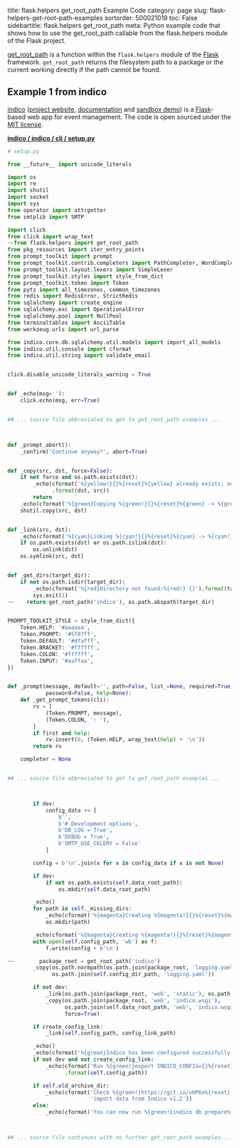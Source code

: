 title: flask.helpers get_root_path Example Code
category: page
slug: flask-helpers-get-root-path-examples
sortorder: 500021019
toc: False
sidebartitle: flask.helpers get_root_path
meta: Python example code that shows how to use the get_root_path callable from the flask.helpers module of the Flask project.


[get_root_path](https://github.com/pallets/flask/blob/master/src/flask/helpers.py)
is a function within the `flask.helpers` module of the [Flask](/flask.html)
framework. `get_root_path` returns the filesystem path to a package
or the current working directly if the path cannot be found.


## Example 1 from indico
[indico](https://github.com/indico/indico)
([project website](https://getindico.io/),
[documentation](https://docs.getindico.io/en/stable/installation/)
and [sandbox demo](https://sandbox.getindico.io/))
is a [Flask](/flask.html)-based web app for event management.
The code is open sourced under the
[MIT license](https://github.com/indico/indico/blob/master/LICENSE).

[**indico / indico / cli / setup.py**](https://github.com/indico/indico/blob/master/indico/cli/setup.py)

```python
# setup.py

from __future__ import unicode_literals

import os
import re
import shutil
import socket
import sys
from operator import attrgetter
from smtplib import SMTP

import click
from click import wrap_text
~~from flask.helpers import get_root_path
from pkg_resources import iter_entry_points
from prompt_toolkit import prompt
from prompt_toolkit.contrib.completers import PathCompleter, WordCompleter
from prompt_toolkit.layout.lexers import SimpleLexer
from prompt_toolkit.styles import style_from_dict
from prompt_toolkit.token import Token
from pytz import all_timezones, common_timezones
from redis import RedisError, StrictRedis
from sqlalchemy import create_engine
from sqlalchemy.exc import OperationalError
from sqlalchemy.pool import NullPool
from terminaltables import AsciiTable
from werkzeug.urls import url_parse

from indico.core.db.sqlalchemy.util.models import import_all_models
from indico.util.console import cformat
from indico.util.string import validate_email


click.disable_unicode_literals_warning = True


def _echo(msg=''):
    click.echo(msg, err=True)


## ... source file abbreviated to get to get_root_path examples ...



def _prompt_abort():
    _confirm('Continue anyway?', abort=True)


def _copy(src, dst, force=False):
    if not force and os.path.exists(dst):
        _echo(cformat('%{yellow!}{}%{reset}%{yellow} already exists; not copying %{yellow!}{}')
              .format(dst, src))
        return
    _echo(cformat('%{green}Copying %{green!}{}%{reset}%{green} -> %{green!}{}').format(src, dst))
    shutil.copy(src, dst)


def _link(src, dst):
    _echo(cformat('%{cyan}Linking %{cyan!}{}%{reset}%{cyan} -> %{cyan!}{}').format(dst, src))
    if os.path.exists(dst) or os.path.islink(dst):
        os.unlink(dst)
    os.symlink(src, dst)


def _get_dirs(target_dir):
    if not os.path.isdir(target_dir):
        _echo(cformat('%{red}Directory not found:%{red!} {}').format(target_dir))
        sys.exit(1)
~~    return get_root_path('indico'), os.path.abspath(target_dir)


PROMPT_TOOLKIT_STYLE = style_from_dict({
    Token.HELP: '#aaaaaa',
    Token.PROMPT: '#5f87ff',
    Token.DEFAULT: '#dfafff',
    Token.BRACKET: '#ffffff',
    Token.COLON: '#ffffff',
    Token.INPUT: '#aaffaa',
})


def _prompt(message, default='', path=False, list_=None, required=True, validate=None, allow_invalid=False,
            password=False, help=None):
    def _get_prompt_tokens(cli):
        rv = [
            (Token.PROMPT, message),
            (Token.COLON, ': '),
        ]
        if first and help:
            rv.insert(0, (Token.HELP, wrap_text(help) + '\n'))
        return rv

    completer = None


## ... source file abbreviated to get to get_root_path examples ...



        if dev:
            config_data += [
                b'',
                b'# Development options',
                b'DB_LOG = True',
                b'DEBUG = True',
                b'SMTP_USE_CELERY = False'
            ]

        config = b'\n'.join(x for x in config_data if x is not None)

        if dev:
            if not os.path.exists(self.data_root_path):
                os.mkdir(self.data_root_path)

        _echo()
        for path in self._missing_dirs:
            _echo(cformat('%{magenta}Creating %{magenta!}{}%{reset}%{magenta}').format(path))
            os.mkdir(path)

        _echo(cformat('%{magenta}Creating %{magenta!}{}%{reset}%{magenta}').format(self.config_path))
        with open(self.config_path, 'wb') as f:
            f.write(config + b'\n')

~~        package_root = get_root_path('indico')
        _copy(os.path.normpath(os.path.join(package_root, 'logging.yaml.sample')),
              os.path.join(self.config_dir_path, 'logging.yaml'))

        if not dev:
            _link(os.path.join(package_root, 'web', 'static'), os.path.join(self.data_root_path, 'web', 'static'))
            _copy(os.path.join(package_root, 'web', 'indico.wsgi'),
                  os.path.join(self.data_root_path, 'web', 'indico.wsgi'),
                  force=True)

        if create_config_link:
            _link(self.config_path, config_link_path)

        _echo()
        _echo(cformat('%{green}Indico has been configured successfully!'))
        if not dev and not create_config_link:
            _echo(cformat('Run %{green!}export INDICO_CONFIG={}%{reset} to use your config file')
                  .format(self.config_path))

        if self.old_archive_dir:
            _echo(cformat('Check %{green!}https://git.io/vHP6o%{reset} for a guide on how to '
                          'import data from Indico v1.2'))
        else:
            _echo(cformat('You can now run %{green!}indico db prepare%{reset} to initialize your Indico database'))



## ... source file continues with no further get_root_path examples...

```

